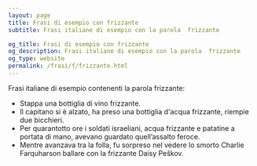 ```yaml
---
layout: page
title: Frasi di esempio con frizzante 
subtitle: Frasi italiane di esempio con la parola  frizzante

og_title: Frasi di esempio con frizzante 
og_description: Frasi italiane di esempio con la parola  frizzante
og_type: website
permalink: /frasi/f/frizzante.html
---
```


Frasi italiane di esempio contenenti la parola frizzante:


- Stappa una bottiglia di vino frizzante.
- Il capitano si è alzato, ha preso una bottiglia d'acqua frizzante, riempie due bicchieri.
- Per quarantotto ore i soldati israeliani, acqua frizzante e patatine a portata di mano, avevano guardato quell’assalto feroce.
- Mentre avanzava tra la folla, fu sorpreso nel vedere lo smorto Charlie Farquharson ballare con la frizzante Daisy Peškov.
